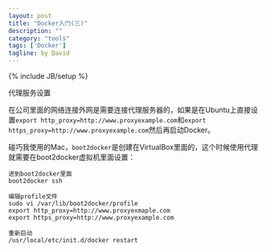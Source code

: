 ```yaml
---
layout: post
title: "Docker入门(三)"
description: ""
category: "tools"
tags: ['Docker']
tagline: by David
---
```

{% include JB/setup %}

代理服务设置

<!--more-->

在公司里面的网络连接外网是需要连接代理服务器的，如果是在Ubuntu上直接设置`export http_proxy=http://www.proxyexample.com`和`export https_proxy=http://www.proxyexample.com`然后再启动Docker。    

碰巧我使用的Mac，`boot2docker`是创建在VirtualBox里面的，这个时候使用代理就需要在boot2docker虚拟机里面设置：    
    
    进到boot2docker里面
    boot2docker ssh
    
    编辑profile文件
    sudo vi /var/lib/boot2docker/profile
    export http_proxy=http://www.proxyexmaple.com
    export https_proxy=http://www.proxyexample.com
    
    重新启动
    /usr/local/etc/init.d/docker restart
    

    
